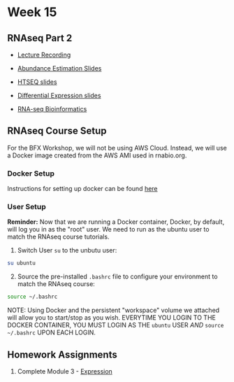 # Week 15

## RNAseq Part 2

- [Lecture Recording]()

- [Abundance Estimation Slides](https://github.com/griffithlab/rnabio.org/blob/master/assets/lectures/cshl/2022/mini/RNASeq_MiniLecture_03_01_AbundanceEstimation.pdf)
- [HTSEQ slides](https://github.com/griffithlab/rnabio.org/blob/master/assets/lectures/cshl/2022/mini/RNASeq_MiniLecture_03_02_HTSEQ.pdf)
- [Differential Expression slides](https://github.com/griffithlab/rnabio.org/blob/master/assets/lectures/cshl/2022/mini/RNASeq_MiniLecture_03_03_DifferentialExpression.pdf)

- [RNA-seq Bioinformatics](https://rnabio.org/course)

## RNAseq Course Setup

For the BFX Workshop, we will not be using AWS Cloud. Instead, we will use a Docker image created from the AWS AMI used in rnabio.org.

### Docker Setup

Instructions for setting up docker can be found [here](https://github.com/kcotto/bfx_workshop/tree/master/lectures/week_14)

### User Setup

**Reminder:** Now that we are running a Docker container, Docker, by default, will log you in as the "root" user. We need to run as the ubuntu user to match the RNAseq course tutorials.

1. Switch User `su` to the unbutu user:

```bash
su ubuntu
```

2. Source the pre-installed `.bashrc` file to configure your environment to match the RNAseq course:

```bash
source ~/.bashrc
```

NOTE: Using Docker and the persistent "workspace" volume we attached will allow you to start/stop as you wish. EVERYTIME YOU LOGIN TO THE DOCKER CONTAINER, YOU MUST LOGIN AS THE `ubuntu` USER *AND* `source ~/.bashrc` UPON EACH LOGIN.

## Homework Assignments

1. Complete Module 3 - [Expression](https://rnabio.org/module-03-expression/0003/01/01/Intro_to_Expression/)
